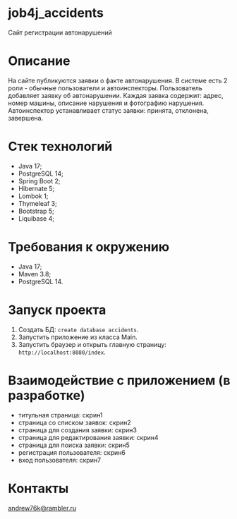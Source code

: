 # job4j_accidents
Сайт регистрации автонарушений

# Описание
На сайте публикуются заявки о факте автонарушения.
В системе есть 2 роли - обычные пользователи и автоинспекторы. 
Пользователь добавляет заявку об автонарушении.
Каждая заявка содержит: адрес, номер машины, описание нарушения и фотографию нарушения.
Автоинспектор устанавливает статус заявки: принята, отклонена, завершена. 

# Стек технологий
- Java 17;
- PostgreSQL 14;
- Spring Boot 2;
- Hibernate 5;
- Lombok 1;
- Thymeleaf 3;
- Bootstrap 5;
- Liquibase 4;

# Требования к окружению
- Java 17;
- Maven 3.8;
- PostgreSQL 14.

# Запуск проекта
1. Создать БД: ```create database accidents```.
2. Запустить приложение из класса Main.
3. Запустить браузер и открыть главную страницу: ```http://localhost:8080/index```.

# Взаимодействие с приложением (в разработке)
- титульная страница: скрин1
- страница со списком заявок: скрин2
- страница для создания заявки: скрин3
- страница для редактирования заявки: скрин4
- страница для поиска заявки: скрин5
- регистрация пользователя: скрин6
- вход пользователя: скрин7

# Контакты
andrew76k@rambler.ru